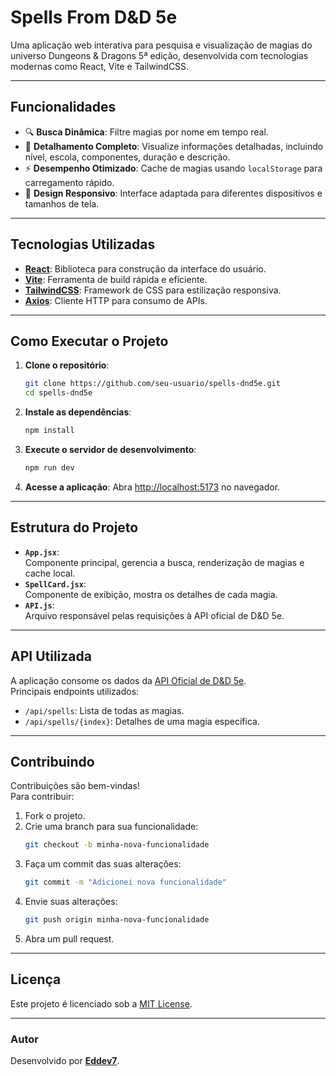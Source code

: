 # Spells From D&D 5e

Uma aplicação web interativa para pesquisa e visualização de magias do universo Dungeons & Dragons 5ª edição, desenvolvida com tecnologias modernas como React, Vite e TailwindCSS.

---

## **Funcionalidades**

- 🔍 **Busca Dinâmica**: Filtre magias por nome em tempo real.  
- 📄 **Detalhamento Completo**: Visualize informações detalhadas, incluindo nível, escola, componentes, duração e descrição.  
- ⚡ **Desempenho Otimizado**: Cache de magias usando `localStorage` para carregamento rápido.  
- 📱 **Design Responsivo**: Interface adaptada para diferentes dispositivos e tamanhos de tela.  

---

## **Tecnologias Utilizadas**

- **[React](https://reactjs.org/)**: Biblioteca para construção da interface do usuário.  
- **[Vite](https://vitejs.dev/)**: Ferramenta de build rápida e eficiente.  
- **[TailwindCSS](https://tailwindcss.com/)**: Framework de CSS para estilização responsiva.  
- **[Axios](https://axios-http.com/)**: Cliente HTTP para consumo de APIs.  

---

## **Como Executar o Projeto**

1. **Clone o repositório**:
   ```bash
   git clone https://github.com/seu-usuario/spells-dnd5e.git
   cd spells-dnd5e
   ```

2. **Instale as dependências**:
   ```bash
   npm install
   ```

3. **Execute o servidor de desenvolvimento**:
   ```bash
   npm run dev
   ```

4. **Acesse a aplicação**:
   Abra [http://localhost:5173](http://localhost:5173) no navegador.

---

## **Estrutura do Projeto**

- **`App.jsx`**:  
  Componente principal, gerencia a busca, renderização de magias e cache local.  
- **`SpellCard.jsx`**:  
  Componente de exibição, mostra os detalhes de cada magia.  
- **`API.js`**:  
  Arquivo responsável pelas requisições à API oficial de D&D 5e.  

---

## **API Utilizada**

A aplicação consome os dados da [API Oficial de D&D 5e](https://www.dnd5eapi.co).  
Principais endpoints utilizados:  
- `/api/spells`: Lista de todas as magias.  
- `/api/spells/{index}`: Detalhes de uma magia específica.  

---

## **Contribuindo**

Contribuições são bem-vindas!  
Para contribuir:  
1. Fork o projeto.  
2. Crie uma branch para sua funcionalidade:  
   ```bash
   git checkout -b minha-nova-funcionalidade
   ```  
3. Faça um commit das suas alterações:  
   ```bash
   git commit -m "Adicionei nova funcionalidade"
   ```  
4. Envie suas alterações:  
   ```bash
   git push origin minha-nova-funcionalidade
   ```  
5. Abra um pull request.

---

## **Licença**

Este projeto é licenciado sob a [MIT License](LICENSE).  

---

### **Autor**

Desenvolvido por **[Eddev7](https://github.com/Eddev7)**.  
